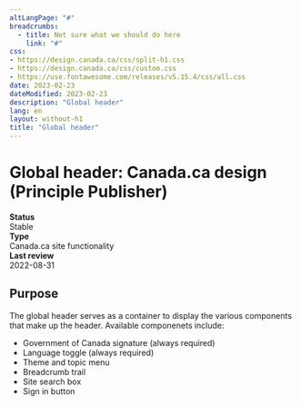 ```yaml
---
altLangPage: "#"
breadcrumbs:
  - title: Not sure what we should do here
    link: "#"
css:
- https://design.canada.ca/css/split-h1.css
- https://design.canada.ca/css/custom.css
- https://use.fontawesome.com/releases/v5.15.4/css/all.css
date: 2023-02-23
dateModified: 2023-02-23
description: "Global header"
lang: en
layout: without-h1
title: "Global header"
---
```

<h1 property="name" id="wb-cont" dir="ltr"><span class="stacked"><span>Global header</span>: <span>Canada.ca design (Principle Publisher)</span></span></h1>
<div class="row">
  <div class="col-md-2"><strong>Status</strong></div>
  <div class="col-md-10">Stable</div>
  <div class="col-md-2"><strong>Type</strong></div>
  <div class="col-md-10">Canada.ca site functionality</div>
  <div class="col-md-2"><strong>Last review</strong></div>
  <div class="col-md-10">2022-08-31</div>
</div>
<h2>Purpose</h2>
<p>The global header serves as a container to display the various components that make up the header. Available componenets include:</p>
<ul>
	<li>Government of Canada signature (always required)</li>
	<li>Language toggle (always required)</li>
	<li>Theme and topic menu</li>
	<li>Breadcrumb trail</li>
	<li>Site search box</li>
	<li>Sign in button</li>
</ul>
